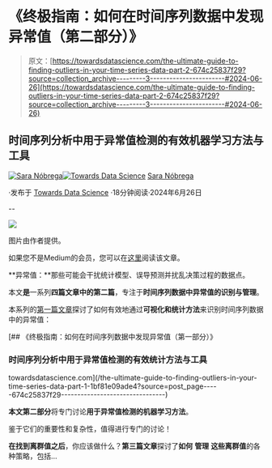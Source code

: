 # 《终极指南：如何在时间序列数据中发现异常值（第二部分）》

> 原文：[https://towardsdatascience.com/the-ultimate-guide-to-finding-outliers-in-your-time-series-data-part-2-674c25837f29?source=collection_archive---------3-----------------------#2024-06-26](https://towardsdatascience.com/the-ultimate-guide-to-finding-outliers-in-your-time-series-data-part-2-674c25837f29?source=collection_archive---------3-----------------------#2024-06-26)

## 时间序列分析中用于异常值检测的有效机器学习方法与工具

[](https://medium.com/@saranobregafn?source=post_page---byline--674c25837f29--------------------------------)[![Sara Nóbrega](../Images/0cc9fafe4cfda6f38148d169b9055e29.png)](https://medium.com/@saranobregafn?source=post_page---byline--674c25837f29--------------------------------)[](https://towardsdatascience.com/?source=post_page---byline--674c25837f29--------------------------------)[![Towards Data Science](../Images/a6ff2676ffcc0c7aad8aaf1d79379785.png)](https://towardsdatascience.com/?source=post_page---byline--674c25837f29--------------------------------) [Sara Nóbrega](https://medium.com/@saranobregafn?source=post_page---byline--674c25837f29--------------------------------)

·发布于 [Towards Data Science](https://towardsdatascience.com/?source=post_page---byline--674c25837f29--------------------------------) ·18分钟阅读·2024年6月26日

--

![](../Images/623d12bb38e09d87ae68c26aae939d87.png)

图片由作者提供。

如果您不是Medium的会员，您可以在[这里](https://towardsdatascience.com/the-ultimate-guide-to-finding-outliers-in-your-time-series-data-part-2-674c25837f29?source=collection_archive---------3-----------------------#2024-06-26)阅读该文章。

**异常值：**那些可能会干扰统计模型、误导预测并扰乱决策过程的数据点。

本文**是**一系列**四篇文章中的第二篇**，专注于**时间序列数据中异常值的识别与管理**。

本系列的[第一篇文章](/the-ultimate-guide-to-finding-outliers-in-your-time-series-data-part-1-1bf81e09ade4?sk=215c6094b7bdc43812933df4c94d8cc7)探讨了如何有效地通过**可视化和统计方法**来识别时间序列数据中的异常值：

[](/the-ultimate-guide-to-finding-outliers-in-your-time-series-data-part-1-1bf81e09ade4?source=post_page-----674c25837f29--------------------------------) [## 《终极指南：如何在时间序列数据中发现异常值（第一部分）》

### 时间序列分析中用于异常值检测的有效统计方法与工具

towardsdatascience.com](/the-ultimate-guide-to-finding-outliers-in-your-time-series-data-part-1-1bf81e09ade4?source=post_page-----674c25837f29--------------------------------)

**本文第二部分**将专门讨论**用于异常值检测的机器学习方法**。

鉴于它们的重要性和复杂性，值得进行专门的讨论！

**在找到离群值之后**，你应该做什么？**第三篇文章**探讨了**如何** **管理** **这些离群值**的各种策略，包括…
